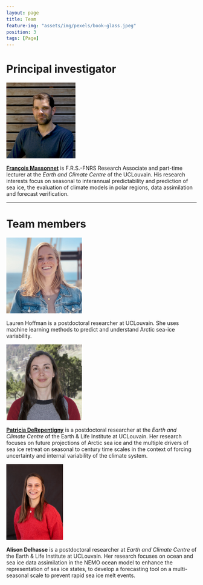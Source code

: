 ```yaml
---
layout: page
title: Team
feature-img: "assets/img/pexels/book-glass.jpeg"
position: 3
tags: [Page]
---
```


# Principal investigator

<img src="/assets/img/pics/FrancoisMassonnet.jpg" height = "200px">

[**François Massonnet**](https://www.climate.be/u/fmasson) is F.R.S.-FNRS Research Associate and part-time lecturer at the *Earth and Climate Centre* of the UCLouvain. His research interests focus on seasonal to interannual predictability and prediction of sea ice, the evaluation of climate models in polar regions, data assimilation and forecast verification.

---

# Team members

<img src="/assets/img/pics/hoffman.jpg" height = "200px">

Lauren Hoffman is a postdoctoral researcher at UCLouvain. She uses machine learning methods to predict and understand Arctic sea-ice variability.


<img src="/assets/img/pics/PatriciaDeRepentigny.jpg" height = "200px">

[**Patricia DeRepentigny**](https://uclouvain.be/en/directories/patricia.derepentigny) is a postdoctoral researcher at the *Earth and Climate Centre* of the Earth & Life Institute at UCLouvain. Her research focuses on future projections of Arctic sea ice and the multiple drivers of sea ice retreat on seasonal to century time scales in the context of forcing uncertainty and internal variability of the climate system.

<img src="/assets/img/pics/alisondelhasse.jpg" height = "200px">

**Alison Delhasse** is a postdoctoral researcher at *Earth and Climate Centre* of the Earth & Life Institute at UCLouvain. Her research focuses on ocean and sea ice data assimilation in the NEMO ocean model to enhance the representation of sea ice states, to develop a forecasting tool on a multi-seasonal scale to prevent rapid sea ice melt events.

